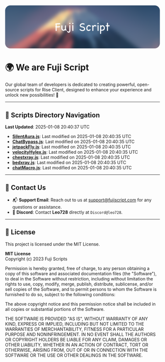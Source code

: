![Banner](.github/b.webp)

# 🌍 **We are Fuji Script**

Our global team of developers is dedicated to creating powerful, open-source scripts for Rise Client, designed to enhance your experience and unlock new possibilities! 🌟

---
<!-- SCRIPTS_NAVIGATION_START -->
## 📂 **Scripts Directory Navigation**

**Last Updated**: 2025-01-08 20:40:37 UTC

- **[SilentAura.js](scripts/SilentAura.js)**: Last modified on 2025-01-08 20:40:35 UTC
- **[ChatBypass.js](scripts/ChatBypass.js)**: Last modified on 2025-01-08 20:40:35 UTC
- **[jetpackFly.js](scripts/jetpackFly.js)**: Last modified on 2025-01-08 20:40:35 UTC
- **[velocityHylex.js](scripts/velocityHylex.js)**: Last modified on 2025-01-08 20:40:35 UTC
- **[chestxray.js](scripts/chestxray.js)**: Last modified on 2025-01-08 20:40:35 UTC
- **[bedxray.js](scripts/bedxray.js)**: Last modified on 2025-01-08 20:40:35 UTC
- **[chatMacro.js](scripts/chatMacro.js)**: Last modified on 2025-01-08 20:40:35 UTC

<!-- SCRIPTS_NAVIGATION_END -->

---

## 💬 **Contact Us**  
- 📬 **Support Email**: Reach out to us at [support@fujiscript.com](mailto:support@fujiscript.com) for any questions or assistance.  
- 💬 **Discord**: Contact **Leo728** directly at `Discord@leo728`.

---

## 📜 **License**

This project is licensed under the MIT License.  

**MIT License**  
Copyright (c) 2023 Fuji Scripts  

Permission is hereby granted, free of charge, to any person obtaining a copy of this software and associated documentation files (the "Software"), to deal in the Software without restriction, including without limitation the rights to use, copy, modify, merge, publish, distribute, sublicense, and/or sell copies of the Software, and to permit persons to whom the Software is furnished to do so, subject to the following conditions:  

The above copyright notice and this permission notice shall be included in all copies or substantial portions of the Software.  

THE SOFTWARE IS PROVIDED "AS IS", WITHOUT WARRANTY OF ANY KIND, EXPRESS OR IMPLIED, INCLUDING BUT NOT LIMITED TO THE WARRANTIES OF MERCHANTABILITY, FITNESS FOR A PARTICULAR PURPOSE AND NONINFRINGEMENT. IN NO EVENT SHALL THE AUTHORS OR COPYRIGHT HOLDERS BE LIABLE FOR ANY CLAIM, DAMAGES OR OTHER LIABILITY, WHETHER IN AN ACTION OF CONTRACT, TORT OR OTHERWISE, ARISING FROM, OUT OF OR IN CONNECTION WITH THE SOFTWARE OR THE USE OR OTHER DEALINGS IN THE SOFTWARE.  
